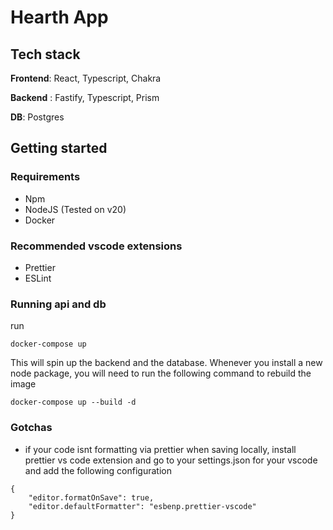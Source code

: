 # Hearth App

## Tech stack

**Frontend**: React, Typescript, Chakra

**Backend** : Fastify, Typescript, Prism

**DB**: Postgres

## Getting started

### Requirements

- Npm
- NodeJS (Tested on v20)
- Docker

### Recommended vscode extensions

- Prettier
- ESLint

### Running api and db

run

`docker-compose up`

This will spin up the backend and the database. Whenever you install a new node package, you will need to run the following command to rebuild the image

`docker-compose up --build -d`

### Gotchas

- if your code isnt formatting via prettier when saving locally, install prettier vs code extension and go to your settings.json for your vscode and add the following configuration

```
{
    "editor.formatOnSave": true,
    "editor.defaultFormatter": "esbenp.prettier-vscode"
}
```
